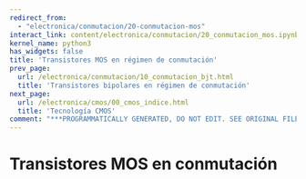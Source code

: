 ```yaml
---
redirect_from:
  - "electronica/conmutacion/20-conmutacion-mos"
interact_link: content/electronica/conmutacion/20_conmutacion_mos.ipynb
kernel_name: python3
has_widgets: false
title: 'Transistores MOS en régimen de conmutación'
prev_page:
  url: /electronica/conmutacion/10_conmutacion_bjt.html
  title: 'Transistores bipolares en régimen de conmutación'
next_page:
  url: /electronica/cmos/00_cmos_indice.html
  title: 'Tecnología CMOS'
comment: "***PROGRAMMATICALLY GENERATED, DO NOT EDIT. SEE ORIGINAL FILES IN /content***"
---
```

# **Transistores MOS en conmutación**

